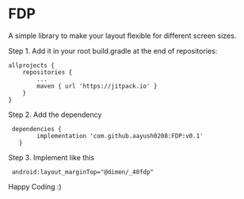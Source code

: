 # FDP

A simple library to make your layout flexible for different screen sizes.

Step 1. Add it in your root build.gradle at the end of repositories:

	allprojects {
		repositories {
			...
			maven { url 'https://jitpack.io' }
		}
	}
  
  
Step 2. Add the dependency

     dependencies {
	        implementation 'com.github.aayush0208:FDP:v0.1'
	   }


Step 3. Implement like this

     android:layout_marginTop="@dimen/_40fdp"
     
Happy Coding :)
